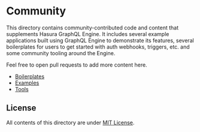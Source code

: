 # Community

This directory contains community-contributed code and content that supplements
Hasura GraphQL Engine. It includes several example applications built using
GraphQL Engine to demonstrate its features, several boilerplates for users to get
started with auth webhooks, triggers, etc. and some community tooling around the Engine.

Feel free to open pull requests to add more content here.

- [Boilerplates](boilerplates)
- [Examples](examples)
- [Tools](tools)

## License

All contents of this directory are under [MIT License](../LICENSE-community).
